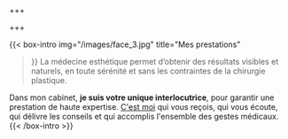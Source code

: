 +++

+++


{{< box-intro 
img="/images/face_3.jpg"
title="Mes prestations"
>}}
La médecine esthétique permet d’obtenir des résultats visibles et naturels, en toute sérénité et sans les contraintes de la chirurgie plastique.

Dans mon cabinet, **je suis votre unique interlocutrice**, pour garantir une prestation de haute expertise. [C'est moi](/dre-dorota-teterycz/ "Portrait de Dorota Teterycz") qui vous reçois, qui vous écoute, qui délivre les conseils et qui accomplis l'ensemble des gestes médicaux.
{{< /box-intro >}}
